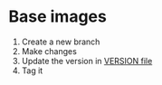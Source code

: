 
Base images
===========

1. Create a new branch
1. Make changes
1. Update the version in [VERSION file](VERSION)
1. Tag it 
